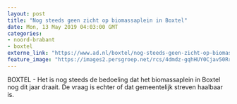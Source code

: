 ```yaml
---
layout: post
title: "Nog steeds geen zicht op biomassaplein in Boxtel"
date: Mon, 13 May 2019 04:03:00 GMT
categories: 
- noord-brabant 
- boxtel 
externe_link: "https://www.ad.nl/boxtel/nog-steeds-geen-zicht-op-biomassaplein-in-boxtel~ae69355b/"
feature_image: "https://images2.persgroep.net/rcs/4dmdz-gqhHUY0Cjav50Rrqp7Wc4/diocontent/108269308/_fitwidth/400/?appId=21791a8992982cd8da851550a453bd7f&quality=0.7"
---
```


BOXTEL - Het is nog steeds de bedoeling dat het biomassaplein in Boxtel nog dit jaar draait. De vraag is echter of dat gemeentelijk streven haalbaar is.
